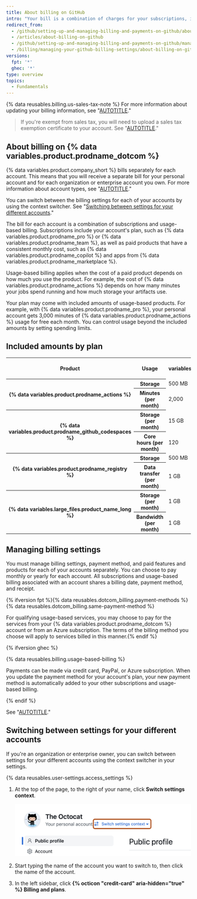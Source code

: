 ```yaml
---
title: About billing on GitHub
intro: "Your bill is a combination of charges for your subscriptions, including your account's plan, and usage-based billing."
redirect_from:
  - /github/setting-up-and-managing-billing-and-payments-on-github/about-billing-on-github
  - /articles/about-billing-on-github
  - /github/setting-up-and-managing-billing-and-payments-on-github/managing-your-github-billing-settings/about-billing-on-github
  - /billing/managing-your-github-billing-settings/about-billing-on-github
versions:
  fpt: '*'
  ghec: '*'
type: overview
topics:
  - Fundamentals
---
```


{% data reusables.billing.us-sales-tax-note %} For more information about updating your billing information, see "[AUTOTITLE](/billing/managing-your-github-billing-settings/adding-or-editing-a-payment-method)."
>
>If you're exempt from sales tax, you will need to upload a sales tax exemption certificate to your account. See "[AUTOTITLE](/billing/managing-your-github-billing-settings/adding-a-sales-tax-certificate)."

## About billing on {% data variables.product.prodname_dotcom %}

{% data variables.product.company_short %} bills separately for each account. This means that you will receive a separate bill for your personal account and for each organization or enterprise account you own. For more information about account types, see "[AUTOTITLE](/get-started/learning-about-github/types-of-github-accounts)."

You can switch between the billing settings for each of your accounts by using the context switcher. See "[Switching between settings for your different accounts](#switching-between-settings-for-your-different-accounts)."

The bill for each account is a combination of subscriptions and usage-based billing. Subscriptions include your account's plan, such as {% data variables.product.prodname_pro %} or {% data variables.product.prodname_team %}, as well as paid products that have a consistent monthly cost, such as {% data variables.product.prodname_copilot %} and apps from {% data variables.product.prodname_marketplace %}.

Usage-based billing applies when the cost of a paid product depends on how much you use the product. For example, the cost of {% data variables.product.prodname_actions %} depends on how many minutes your jobs spend running and how much storage your artifacts use.

Your plan may come with included amounts of usage-based products. For example, with {% data variables.product.prodname_pro %}, your personal account gets 3,000 minutes of {% data variables.product.prodname_actions %} usage for free each month. You can control usage beyond the included amounts by setting spending limits.

## Included amounts by plan

<table>
  <tr>
    <th><b>Product</b></th>
    <th><b>Usage</b></th>
    <th><b>{% data variables.product.prodname_free_user %}</b></th>
    <th><b>{% data variables.product.prodname_pro %}</b></th>
    <th><b>{% data variables.product.prodname_free_team %} for organizations</b></th>
    <th><b>{% data variables.product.prodname_team %}</b></th>
    <th><b>{% data variables.product.prodname_ghe_cloud %}</b></th>
  </tr>
  <tr>
    <th rowspan="2" scope="rowgroup"><b>{% data variables.product.prodname_actions %}</b></th>
    <th><b>Storage</b></th>
    <td>500 MB</th>
    <td>1 GB</th>
    <td>500 MB</th>
    <td>2 GB</th>
    <td>50 GB</th>
  </tr>
  <tr>
    <th><b>Minutes (per month)</b></th>
    <td>2,000</th>
    <td>3,000</th>
    <td>2,000</th>
    <td>3,000</th>
    <td>50,000</th>
  </tr>
   <tr>
    <th rowspan="2" scope="rowgroup"><b>{% data variables.product.prodname_github_codespaces %}</b></th>
    <th><b>Storage (per month)</b></th>
    <td>15 GB</th>
    <td>20 GB</th>
    <td>None</th>
    <td>None</th>
    <td>None</th>
  </tr>
  <tr>
    <th><b>Core hours (per month)</b></th>
    <td>120</th>
    <td>180</th>
    <td>None</th>
    <td>None</th>
    <td>None</th>
  </tr>
  <tr>
    <th rowspan="2" scope="rowgroup"><b>{% data variables.product.prodname_registry %}</b></th>
    <th><b>Storage</b></th>
    <td>500 MB</th>
    <td>2 GB</th>
    <td>500 MB</th>
    <td>2 GB</th>
    <td>50 GB</th>
  </tr>
  <tr>
    <th><b>Data transfer (per month)</b></th>
    <td>1 GB</th>
    <td>10 GB</th>
    <td>1 GB</th>
    <td>10 GB</th>
    <td>100 GB</th>
  </tr>
  <tr>
    <th rowspan="2" scope="rowgroup"><b>{% data variables.large_files.product_name_long %}</b></th>
    <th><b>Storage (per month)</b></th>
    <td>1 GB</th>
    <td>1 GB</th>
    <td>1 GB</th>
    <td>1 GB</th>
    <td>1 GB</th>
  </tr>
  <tr>
    <th><b>Bandwidth (per month)</b></th>
    <td>1 GB</th>
    <td>1 GB</th>
    <td>1 GB</th>
    <td>1 GB</th>
    <td>1 GB</th>
  </tr>
</table>

## Managing billing settings

You must manage billing settings, payment method, and paid features and products for each of your accounts separately. You can choose to pay monthly or yearly for each account. All subscriptions and usage-based billing associated with an account shares a billing date, payment method, and receipt.

{% ifversion fpt %}{% data reusables.dotcom_billing.payment-methods %} {% data reusables.dotcom_billing.same-payment-method %}

For qualifying usage-based services, you may choose to pay for the services from your {% data variables.product.prodname_dotcom %} account or from an Azure subscription. The terms of the billing method you choose will apply to services billed in this manner.{% endif %}

{% ifversion ghec %}

{% data reusables.billing.usage-based-billing %}

Payments can be made via credit card, PayPal, or Azure subscription. When you update the payment method for your account's plan, your new payment method is automatically added to your other subscriptions and usage-based billing.

{% endif %}

See "[AUTOTITLE](/billing/managing-your-github-billing-settings)."

## Switching between settings for your different accounts

If you're an organization or enterprise owner, you can switch between settings for your different accounts using the context switcher in your settings.

{% data reusables.user-settings.access_settings %}
1. At the top of the page, to the right of your name, click **Switch settings context**.

   ![Screenshot of the "Public profile" settings page for The Octocat. Next to the text "Your personal profile," a link, labeled "Switch settings context," is outlined in orange.](/assets/images/help/settings/context-switcher-button.png)
1. Start typing the name of the account you want to switch to, then click the name of the account.
1. In the left sidebar, click **{% octicon "credit-card" aria-hidden="true" %} Billing and plans**.

